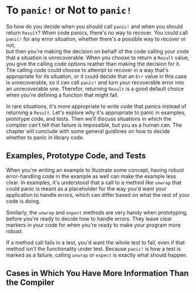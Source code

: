 # To `panic!` or Not to `panic!`

So how do you decide when you should call `panic!` and when you should return `Result`?
When code panics, there's no way to recover.
You could call `panic!` for any error situation,
whether there's a possible way to recover or not,  
but then you're making the decision on behalf of the code calling your code that a situation is unrecoverable.
When you choose to return a `Result` value,
you give the calling code
options reather than making the decision for it.
The calling code could choose to attempt to recover in a way that's appropriate for its situation,
or it could decide that an `Err` value in this case is unrecoverable,
so it can call `panic!` and turn your recoverable error into an unrecoverable one.
Therefor, returning `Result` is a good default choice when you're defining a function that might fail.

In rare situations,
it's more appropriate to write code that panics instead of returning a `Result`.
Let's explore why it's appropriate to panic in examples,
prototype code, and tests. Then we'll discuss situations in which the compiler can't tell that failure is impossible,
but you as a human can. The chapter will conclude with some general guidlines on how to decide whether to panic in library code.

## Examples, Prototype Code, and Tests

When you're writing an example to illustrate some concept, having robust error-handling code in the example as well can make the example less clear.
In examples, it's understood that a call to a method like `unwrap` that could panic is meant as a placeholder
for the way
you'd want your application to handle errors, which can differ based on what the rest of your code is doing.

Similarly, the `unwrap` and `expect` methods are very handy
when prototyping,
before you're ready to decide how to handle errors.
They leave clear markers in your code for when you're ready
to make your program more robust.

If a method call fails in a test,
you'd want the whole test to fail,
even if that method isn't the functionality under test.
Because `panic!` is how a test is marked as a failure,
calling `unwrap` or `expect` is exactly what should happen.

## Cases in Which You Have More Information Than the Compiler
